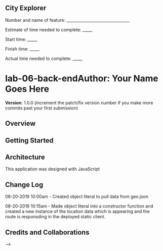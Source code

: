 ## City Explorer


Number and name of feature: ________________________________

Estimate of time needed to complete: _____

Start time: _____

Finish time: _____

Actual time needed to complete: _____


# lab-06-back-end**Author**: Your Name Goes Here
**Version**: 1.0.0 (increment the patch/fix version number if you make more commits past your first submission)

## Overview
<!-- Provide a high level overview of what this application is and why you are building it, beyond the fact that it's an assignment for this class. (i.e. What's your problem domain?) -->

## Getting Started
<!-- What are the steps that a user must take in order to build this app on their own machine and get it running? -->

## Architecture
This application was designed with JavaScript
<!-- Provide a detailed description of the application design. What technologies (languages, libraries, etc) you're using, and any other relevant design information. -->

## Change Log

08-20-2019 10:00am - Created object literal to pull data from geo.json

08-20-2019 10:15am - Made object literal into a constructor function and created a new instance of the location data which is appearing and the route is responsding in the deployed static client.


## Credits and Collaborations
<!-- Give credit (and a link) to other people or resources that helped you build this application. -->
-->